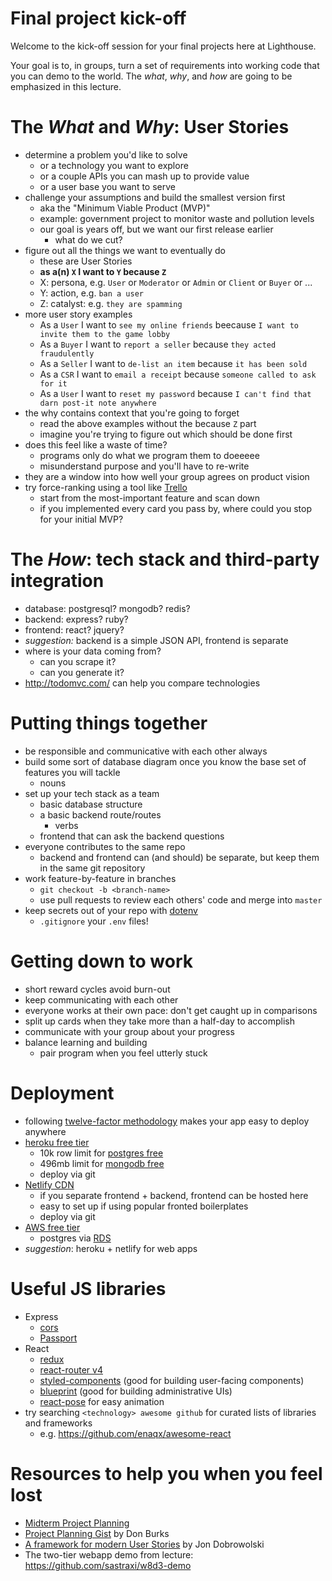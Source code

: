 # Final project kick-off
Welcome to the kick-off session for your final projects here at Lighthouse.

Your goal is to, in groups, turn a set of requirements into working code that you can demo to the world. The *what*, *why*, and *how* are going to be emphasized in this lecture.

# The *What* and *Why*: User Stories
* determine a problem you'd like to solve
  * or a technology you want to explore
  * or a couple APIs you can mash up to provide value
  * or a user base you want to serve
* challenge your assumptions and build the smallest version first
  * aka the "Minimum Viable Product (MVP)"
  * example: government project to monitor waste and pollution levels
  * our goal is years off, but we want our first release earlier
    * what do we cut?
* figure out all the things we want to eventually do
  * these are User Stories
  * **as a(n) `X` I want to `Y` because `Z`**
  * X: persona, e.g. `User` or `Moderator` or `Admin` or `Client` or `Buyer` or ...
  * Y: action, e.g. `ban a user`
  * Z: catalyst: e.g. `they are spamming`
* more user story examples
  * As a `User` I want to `see my online friends` beecause `I want to invite them to the game lobby`
  * As a `Buyer` I want to `report a seller` because `they acted fraudulently`
  * As a `Seller` I want to `de-list an item` because `it has been sold`
  * As a `CSR` I want to `email a receipt` because `someone called to ask for it`
  * As a `User` I want to `reset my password` because `I can't find that darn post-it note anywhere`
* the why contains context that you're going to forget
  * read the above examples without the because `Z` part
  * imagine you're trying to figure out which should be done first
* does this feel like a waste of time?
  * programs only do what we program them to doeeeee
  * misunderstand purpose and you'll have to re-write
* they are a window into how well your group agrees on product vision
* try force-ranking using a tool like [Trello](https://trello.com)
  * start from the most-important feature and scan down
  * if you implemented every card you pass by, where could you stop for your initial MVP?

# The *How*: tech stack and third-party integration
* database: postgresql? mongodb? redis?
* backend: express? ruby?
* frontend: react? jquery?
* *suggestion:* backend is a simple JSON API, frontend is separate
* where is your data coming from?
  * can you scrape it?
  * can you generate it?
* http://todomvc.com/ can help you compare technologies

# Putting things together
* be responsible and communicative with each other always
* build some sort of database diagram once you know the base set of features you will tackle
  * nouns
* set up your tech stack as a team
  * basic database structure
  * a basic backend route/routes
    * verbs
  * frontend that can ask the backend questions
* everyone contributes to the same repo
  * backend and frontend can (and should) be separate, but keep them in the same git repository
* work feature-by-feature in branches
  * `git checkout -b <branch-name>`
  * use pull requests to review each others' code and merge into `master`
* keep secrets out of your repo with [dotenv](https://www.npmjs.com/package/dotenv) 
  * `.gitignore` your `.env` files!

# Getting down to work
* short reward cycles avoid burn-out
* keep communicating with each other
* everyone works at their own pace: don't get caught up in comparisons
* split up cards when they take more than a half-day to accomplish
* communicate with your group about your progress
* balance learning and building
  * pair program when you feel utterly stuck

# Deployment
* following [twelve-factor methodology](https://12factor.net/) makes your app easy to deploy anywhere
* [heroku free tier](https://www.heroku.com/pricing)
  * 10k row limit for [postgres free](https://elements.heroku.com/addons/heroku-postgresql)
  * 496mb limit for [mongodb free](https://elements.heroku.com/addons/mongolab)
  * deploy via git
* [Netlify CDN](https://www.netlify.com/pricing/)
  * if you separate frontend + backend, frontend can be hosted here
  * easy to set up if using popular fronted boilerplates
  * deploy via git
* [AWS free tier](https://aws.amazon.com/free/free-tier/)
  * postgres via [RDS](https://aws.amazon.com/rds/free/)
* *suggestion*: heroku + netlify for web apps

# Useful JS libraries
* Express
  * [cors](https://www.npmjs.com/package/cors)
  * [Passport](http://www.passportjs.org/)
* React
  * [redux](https://redux.js.org/)
  * [react-router v4](https://reacttraining.com/react-router/core/guides/philosophy)
  * [styled-components](https://www.styled-components.com/) (good for building user-facing components)
  * [blueprint](https://blueprintjs.com/) (good for building administrative UIs)
  * [react-pose](https://popmotion.io/pose/) for easy animation
* try searching `<technology> awesome github` for curated lists of libraries and frameworks
  * e.g. https://github.com/enaqx/awesome-react   

# Resources to help you when you feel lost
* [Midterm Project Planning](https://web.compass.lighthouselabs.ca/projects/w4-midterm-proj?day_number=w04d3)
* [Project Planning Gist](https://gist.github.com/donburks/cea96314bec69ecb5a55) by Don Burks
* [A framework for modern User Stories](https://medium.com/@jonatisokon/a-framework-for-user-stories-bc3dc323eca9) by Jon Dobrowolski
* The two-tier webapp demo from lecture: https://github.com/sastraxi/w8d3-demo

